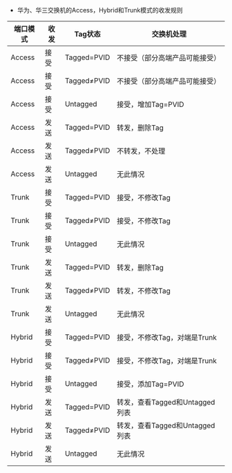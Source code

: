 - 华为、华三交换机的Access，Hybrid和Trunk模式的收发规则

| 端口模式 | 收发 | Tag状态 | 交换机处理 |
| ------------ | ------------ | ------------ | ------------ |
| Access | 接受 | Tagged=PVID | 不接受（部分高端产品可能接受） |
| Access | 接受 | Tagged≠PVID | 不接受（部分高端产品可能接受） |
| Access | 接受 | Untagged | 接受，增加Tag=PVID |
| Access | 发送 | Tagged=PVID | 转发，删除Tag |
| Access | 发送 | Tagged≠PVID | 不转发，不处理 |
| Access | 发送 | Untagged | 无此情况 |
| Trunk | 接受 | Tagged=PVID | 接受，不修改Tag |
| Trunk | 接受 | Tagged≠PVID | 接受，不修改Tag |
| Trunk | 接受 | Untagged | 无此情况 |
| Trunk | 发送 | Tagged=PVID | 转发，删除Tag |
| Trunk | 发送 | Tagged≠PVID | 转发，不修改Tag |
| Trunk | 发送 | Untagged | 无此情况 |
| Hybrid | 接受 | Tagged=PVID | 接受，不修改Tag，对端是Trunk |
| Hybrid | 接受 | Tagged≠PVID | 接受，不修改Tag，对端是Trunk |
| Hybrid | 接受 | Untagged | 接受，添加Tag=PVID |
| Hybrid | 发送 | Tagged=PVID | 转发，查看Tagged和Untagged列表 |
| Hybrid | 发送 | Tagged≠PVID | 转发，查看Tagged和Untagged列表 |
| Hybrid | 发送 | Untagged | 无此情况 |
